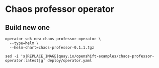 # Chaos professor operator 

## Build new one
```
operator-sdk new chaos-professor-operator \
  --type=helm \
  --helm-chart=chaos-professor-0.1.1.tgz

sed -i 's|REPLACE_IMAGE|quay.io/openshift-examples/chaos-professor-operator:latest|g' deploy/operator.yaml

```